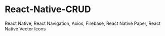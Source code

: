 # React-Native-CRUD
React Native, React Navigation, Axios, Firebase, React Native Paper, React Native Vector Icons
